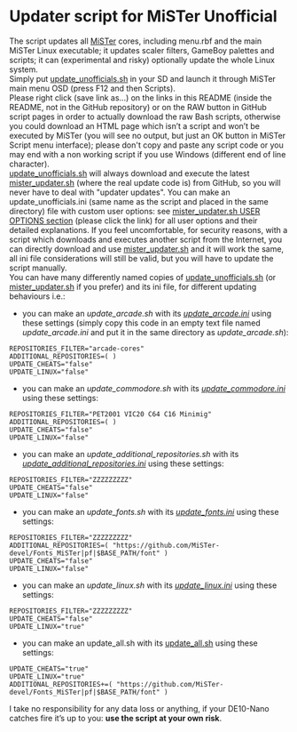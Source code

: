 # Updater script for MiSTer Unofficial
The script updates all [MiSTer](https://github.com/MiSTer-devel/Main_MiSTer/wiki) cores, including menu.rbf and the main MiSTer Linux executable; it updates scaler filters, GameBoy palettes and scripts; it can (experimental and risky) optionally update the whole Linux system.<br>
Simply put [update_unofficials.sh](https://github.com/theypsilon/Updater_script_MiSTer_Unofficial/blob/master/update_unofficials.sh?raw=true) in your SD and launch it through MiSTer main menu OSD (press F12 and then Scripts).<br>
Please right click (save link as...) on the links in this README (inside the README, not in the GitHub repository) or on the RAW button in GitHub script pages in order to actually download the raw Bash scripts, otherwise you could download an HTML page which isn’t a script and won’t be executed by MiSTer (you will see no output, but just an OK button in MiSTer Script menu interface); please don't copy and paste any script code or you may end with a non working script if you use Windows (different end of line character).<br>
[update_unofficials.sh](https://github.com/theypsilon/Updater_script_MiSTer_Unofficial/blob/master/update_unofficials.sh?raw=true) will always download and execute the latest [mister_updater.sh](https://github.com/theypsilon/Updater_script_MiSTer_Unofficial/blob/master/mister_updater.sh?raw=true) (where the real update code is) from GitHub, so you will never have to deal with "updater updates". You can make an update_unofficials.ini (same name as the script and placed in the same directory) file with custom user options: see [mister_updater.sh USER OPTIONS section](https://github.com/theypsilon/Updater_script_MiSTer_Unofficial/blob/5c7968cca525adc53b8690c8f762ab49cd2e852e/mister_updater.sh#L89-L205) (please click the link) for all user options and their detailed explanations. If you feel uncomfortable, for security reasons, with a script which downloads and executes another script from the Internet, you can directly download and use [mister_updater.sh](https://github.com/theypsilon/Updater_script_MiSTer_Unofficial/blob/master/mister_updater.sh?raw=true) and it will work the same, all ini file considerations will still be valid, but you will have to update the script manually.<br>
You can have many differently named copies of [update_unofficials.sh](https://github.com/theypsilon/Updater_script_MiSTer_Unofficial/blob/master/update_unofficials.sh?raw=true) (or [mister_updater.sh](https://github.com/theypsilon/Updater_script_MiSTer_Unofficial/blob/master/mister_updater.sh?raw=true) if you prefer) and its ini file, for different updating behaviours i.e.:<br>
- you can make an *update_arcade.sh* with its *[update_arcade.ini](https://github.com/theypsilon/Updater_script_MiSTer_Unofficial/blob/master/examples/update_arcade.ini?raw=true)* using these settings (simply copy this code in an empty text file named *update_arcade.ini* and put it in the same directory as *update_arcade.sh*):
```
REPOSITORIES_FILTER="arcade-cores"
ADDITIONAL_REPOSITORIES=( )
UPDATE_CHEATS="false"
UPDATE_LINUX="false"
```
- you can make an *update_commodore.sh* with its *[update_commodore.ini](https://github.com/theypsilon/Updater_script_MiSTer_Unofficial/blob/master/examples/update_commodore.ini?raw=true)* using these settings:
```
REPOSITORIES_FILTER="PET2001 VIC20 C64 C16 Minimig"
ADDITIONAL_REPOSITORIES=( )
UPDATE_CHEATS="false"
UPDATE_LINUX="false"
```
- you can make an *update_additional_repositories.sh* with its *[update_additional_repositories.ini](https://github.com/theypsilon/Updater_script_MiSTer_Unofficial/blob/master/examples/update_additional_repositories.ini?raw=true)* using these settings:
```
REPOSITORIES_FILTER="ZZZZZZZZZ"
UPDATE_CHEATS="false"
UPDATE_LINUX="false"
```
- you can make an *update_fonts.sh* with its *[update_fonts.ini](https://github.com/theypsilon/Updater_script_MiSTer_Unofficial/blob/master/examples/update_fonts.ini?raw=true)* using these settings:
```
REPOSITORIES_FILTER="ZZZZZZZZZ"
ADDITIONAL_REPOSITORIES=( "https://github.com/MiSTer-devel/Fonts_MiSTer|pf|$BASE_PATH/font" )
UPDATE_CHEATS="false"
UPDATE_LINUX="false"
```
- you can make an *update_linux.sh* with its *[update_linux.ini](https://github.com/theypsilon/Updater_script_MiSTer_Unofficial/blob/master/examples/update_linux.ini?raw=true)* using these settings:
```
REPOSITORIES_FILTER="ZZZZZZZZZ"
UPDATE_CHEATS="false"
UPDATE_LINUX="true"
```
- you can make an update_all.sh with its [update_all.sh](https://github.com/theypsilon/Updater_script_MiSTer_Unofficial/blob/master/examples/update_all.ini?raw=true) using these settings:
```
UPDATE_CHEATS="true"
UPDATE_LINUX="true"
ADDITIONAL_REPOSITORIES+=( "https://github.com/MiSTer-devel/Fonts_MiSTer|pf|$BASE_PATH/font" )

```
I take no responsibility for any data loss or anything, if your DE10-Nano catches fire it’s up to you: **use the script at your own risk**.
